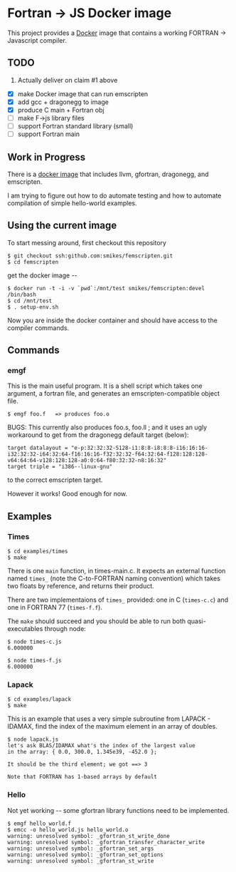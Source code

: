 # Fortran -> JS Docker image

This project provides a [Docker](https://www.docker.com/) image that contains
a working FORTRAN -> Javascript compiler.

## TODO

1. Actually deliver on claim #1 above
- [x] make Docker image that can run emscripten
- [x] add gcc + dragonegg to image
- [x] produce C main + Fortran obj
- [ ] make F->js library files
- [ ] support Fortran standard library (small)
- [ ] support Fortran main

## Work in Progress

There is a [docker image](https://registry.hub.docker.com/u/smikes/femscripten/) that includes llvm, gfortran, dragonegg, and emscripten.

I am trying to figure out how to do automate testing and how to automate
compilation of simple hello-world examples.

## Using the current image

To start messing around, first checkout this repository

```
$ git checkout ssh:github.com:smikes/femscripten.git
$ cd femscripten
```

get the docker image --

```
$ docker run -t -i -v `pwd`:/mnt/test smikes/femscripten:devel /bin/bash
$ cd /mnt/test
$ . setup-env.sh
```

Now you are inside the docker container and should have access to the compiler commands.

## Commands

### emgf

This is the main useful program.  It is a shell script which takes one argument, a fortran file, and generates an emscripten-compatible object file.

```
$ emgf foo.f   => produces foo.o
```

BUGS: This currently also produces foo.s, foo.ll ; and it uses an ugly workaround to get from the dragonegg default target (below):

```
target datalayout = "e-p:32:32:32-S128-i1:8:8-i8:8:8-i16:16:16-i32:32:32-i64:32:64-f16:16:16-f32:32:32-f64:32:64-f128:128:128-v64:64:64-v128:128:128-a0:0:64-f80:32:32-n8:16:32"
target triple = "i386--linux-gnu"
```

to the correct emscripten target.

However it works!  Good enough for now.


## Examples

### Times

```
$ cd examples/times
$ make
```

There is one `main` function, in times-main.c.  It expects an external function named `times_` (note the C-to-FORTRAN naming convention) which takes two floats by reference, and returns their product.

There are two implementaions of `times_` provided: one in C (`times-c.c`) and one in FORTRAN 77 (`times-f.f`).

The `make` should succeed and you should be able to run both quasi-executables through node:

```
$ node times-c.js
6.000000

$ node times-f.js
6.000000
```

### Lapack

```
$ cd examples/lapack
$ make
```

This is an example that uses a very simple subroutine from LAPACK - IDAMAX, find the index of the maximum element in an array of doubles.

```
$ node lapack.js
let's ask BLAS/IDAMAX what's the index of the largest value
in the array: { 0.0, 300.0, 1.345e39, -452.0 }; 

It should be the third element; we got ==> 3

Note that FORTRAN has 1-based arrays by default
```

### Hello

Not yet working -- some gfortran library functions need to be implemented.

```
$ emgf hello_world.f
$ emcc -o hello_world.js hello_world.o
warning: unresolved symbol: _gfortran_st_write_done
warning: unresolved symbol: _gfortran_transfer_character_write
warning: unresolved symbol: _gfortran_set_args
warning: unresolved symbol: _gfortran_set_options
warning: unresolved symbol: _gfortran_st_write
```

